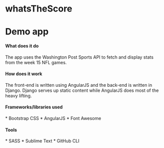 whatsTheScore
=============
<h1>Demo app</h1>

<h4>What does it do</h4>
The app uses the Washington Post Sports API to fetch and display stats from the week 15 NFL games.

<h4>How does it work</h4>
The front-end is written using AngularJS and the back-end is written in Django. Django serves up static content while AngularJS does most of the heavy lifting.

<h4>Frameworks/libraries used</h4>
* Bootstrap CSS
* AngularJS
* Font Awesome

<h4>Tools</h4>
* SASS
* Sublime Text
* GitHub CLI


